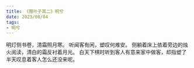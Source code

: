 ```yaml
---
title: 《赠叶子其二》明兮
date: 2023/08/04
tags:
- 明兮
---
```

明灯侧书卷，清霜照月寒。
听闻客有闲，塑叹何难安。
侧躺着床上依着旁边的烛火阅渎，清白的霜反衬着月光。
白天下棋时听到客人有意来家中做客，却指塑了半天叹息着客人怎么还没来呢。
